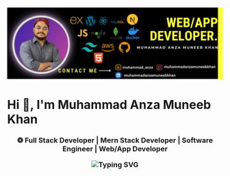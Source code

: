 ![Design and Development](https://raw.githubusercontent.com/muhammadanzamuneebkhan/muhammadanzamuneebkhan/master/githubbanner.jpg)
# Hi 👋, I'm Muhammad Anza Muneeb Khan
<h3 align="center">❂ Full Stack Developer | Mern Stack Developer |  Software Engineer |  Web/App Developer 
<p align="center">
  <img 
    src="https://readme-typing-svg.demolab.com?font=Fira+Code&size=22&pause=1000&color=16A34A&center=true&vCenter=true&width=800&lines=Building+scalable+and+user-friendly+web+and+mobile+applications;Full-Stack+Developer+at+InventorX;Mern+Stack+Developer;Building+Real-World+Projects;Software+Engineer" 
    alt="Typing SVG" 
  />
</p>

